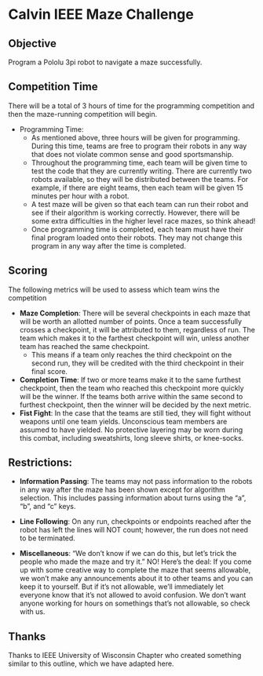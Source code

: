 # Calvin IEEE Maze Challenge

## Objective

Program a Pololu 3pi robot to navigate a maze successfully.

## Competition Time

There will be a total of 3 hours of time for the programming competition and then the maze-running competition will begin.

- Programming Time:
    - As mentioned above, three hours will be given for programming. During this time, teams are free to program their robots in any way that does not violate common sense and good sportsmanship.
    - Throughout the programming time, each team will be given time to test the code that they are currently writing. There are currently two robots available, so they will be distributed between the teams. For example, if there are eight teams, then each team will be given 15 minutes per hour with a robot.
    - A test maze will be given so that each team can run their robot and see if their algorithm is working correctly. However, there will be some extra difficulties in the higher level race mazes, so think ahead!
    - Once programming time is completed, each team must have their final program loaded onto their robots. They may not change this program in any way after the time is completed.

## Scoring

The following metrics will be used to assess which team wins the competition

- **Maze Completion**: There will be several checkpoints in each maze that will be worth an allotted number of points. Once a team successfully crosses a checkpoint, it will be attributed to them, regardless of run. The team which makes it to the farthest checkpoint will win, unless another team has reached the same checkpoint.
    - This means if a team only reaches the third checkpoint on the second run, they will be credited with the third checkpoint in their final score.
- **Completion Time**: If two or more teams make it to the same furthest checkpoint, then the team who reached this checkpoint more quickly will be the winner. If the teams both arrive within the same second to furthest checkpoint, then the winner will be decided by the next metric.
- **Fist Fight**: In the case that the teams are still tied, they will fight without weapons until one team yields. Unconscious team members are assumed to have yielded. No protective layering may be worn during this combat, including sweatshirts, long sleeve shirts, or knee-socks.

## Restrictions:

- **Information Passing**: The teams may not pass information to the robots in any way after the maze has been shown except for algorithm selection. This includes passing information about turns using the “a”, “b”, and “c” keys.

- **Line Following**: On any run, checkpoints or endpoints reached after the robot has left the lines will NOT count; however, the run does not need to be terminated.

- **Miscellaneous**: “We don’t know if we can do this, but let’s trick the people who made the maze and try it.” NO! Here’s the deal: If you come up with some creative way to complete the maze that seems allowable, we won’t make any announcements about it to other teams and you can keep it to yourself. But if it’s not allowable, we’ll immediately let everyone know that it’s not allowed to avoid confusion. We don’t want anyone working for hours on somethings that’s not allowable, so check with us.

## Thanks

Thanks to IEEE University of Wisconsin Chapter who created something similar to this outline, which we have adapted here.
